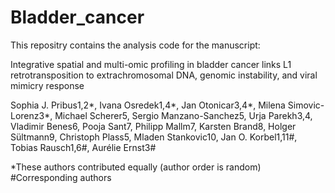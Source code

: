 # Bladder_cancer

This repositry contains the analysis code for the manuscript: 


Integrative spatial and multi-omic profiling in bladder cancer links L1 retrotransposition to extrachromosomal DNA, genomic instability, and viral mimicry response

Sophia J. Pribus1,2*, Ivana Osredek1,4*, Jan Otonicar3,4*, Milena Simovic-Lorenz3*, Michael Scherer5, Sergio Manzano-Sanchez5, Urja Parekh3,4, Vladimir Benes6, Pooja Sant7, Philipp Mallm7, Karsten Brand8, Holger Sültmann9, Christoph Plass5, Mladen Stankovic10, Jan O. Korbel1,11#, Tobias Rausch1,6#, Aurélie Ernst3#

*These authors contributed equally (author order is random)
#Corresponding authors
